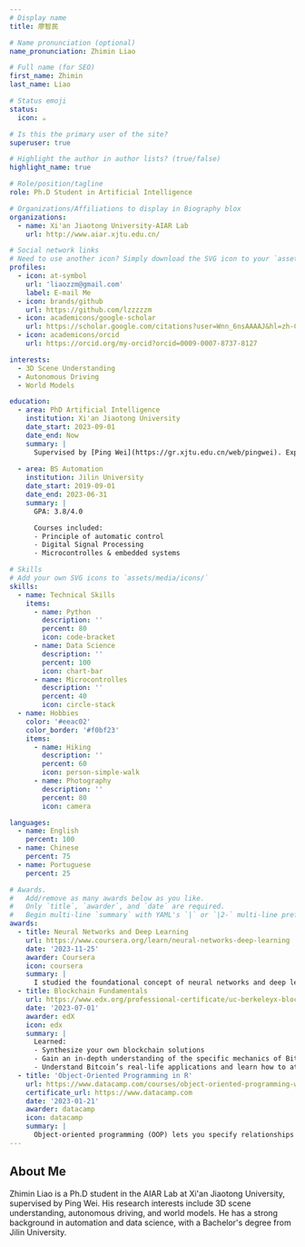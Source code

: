 ```yaml
---
# Display name
title: 廖智民

# Name pronunciation (optional)
name_pronunciation: Zhimin Liao

# Full name (for SEO)
first_name: Zhimin
last_name: Liao

# Status emoji
status:
  icon: ☕️

# Is this the primary user of the site?
superuser: true

# Highlight the author in author lists? (true/false)
highlight_name: true

# Role/position/tagline
role: Ph.D Student in Artificial Intelligence

# Organizations/Affiliations to display in Biography blox
organizations:
  - name: Xi'an Jiaotong University-AIAR Lab
    url: http://www.aiar.xjtu.edu.cn/

# Social network links
# Need to use another icon? Simply download the SVG icon to your `assets/media/icons/` folder.
profiles:
  - icon: at-symbol
    url: 'liaozzm@gmail.com'
    label: E-mail Me
  - icon: brands/github
    url: https://github.com/lzzzzzm
  - icon: academicons/google-scholar
    url: https://scholar.google.com/citations?user=Wnn_6nsAAAAJ&hl=zh-CN
  - icon: academicons/orcid
    url: https://orcid.org/my-orcid?orcid=0009-0007-8737-8127

interests:
  - 3D Scene Understanding
  - Autonomous Driving
  - World Models 

education:
  - area: PhD Artificial Intelligence
    institution: Xi'an Jiaotong University
    date_start: 2023-09-01
    date_end: Now
    summary: |
      Supervised by [Ping Wei](https://gr.xjtu.edu.cn/web/pingwei). Exploring world model in embodied area.
      
  - area: BS Automation
    institution: Jilin University
    date_start: 2019-09-01
    date_end: 2023-06-31
    summary: |
      GPA: 3.8/4.0

      Courses included:
      - Principle of automatic control
      - Digital Signal Processing
      - Microcontrolles & embedded systems

# Skills
# Add your own SVG icons to `assets/media/icons/`
skills:
  - name: Technical Skills
    items:
      - name: Python
        description: ''
        percent: 80
        icon: code-bracket
      - name: Data Science
        description: ''
        percent: 100
        icon: chart-bar
      - name: Microcontrolles
        description: ''
        percent: 40
        icon: circle-stack
  - name: Hobbies
    color: '#eeac02'
    color_border: '#f0bf23'
    items:
      - name: Hiking
        description: ''
        percent: 60
        icon: person-simple-walk
      - name: Photography
        description: ''
        percent: 80
        icon: camera

languages:
  - name: English
    percent: 100
  - name: Chinese
    percent: 75
  - name: Portuguese
    percent: 25

# Awards.
#   Add/remove as many awards below as you like.
#   Only `title`, `awarder`, and `date` are required.
#   Begin multi-line `summary` with YAML's `|` or `|2-` multi-line prefix and indent 2 spaces below.
awards:
  - title: Neural Networks and Deep Learning
    url: https://www.coursera.org/learn/neural-networks-deep-learning
    date: '2023-11-25'
    awarder: Coursera
    icon: coursera
    summary: |
      I studied the foundational concept of neural networks and deep learning. By the end, I was familiar with the significant technological trends driving the rise of deep learning; build, train, and apply fully connected deep neural networks; implement efficient (vectorized) neural networks; identify key parameters in a neural network’s architecture; and apply deep learning to your own applications.
  - title: Blockchain Fundamentals
    url: https://www.edx.org/professional-certificate/uc-berkeleyx-blockchain-fundamentals
    date: '2023-07-01'
    awarder: edX
    icon: edx
    summary: |
      Learned:
      - Synthesize your own blockchain solutions
      - Gain an in-depth understanding of the specific mechanics of Bitcoin
      - Understand Bitcoin’s real-life applications and learn how to attack and destroy Bitcoin, Ethereum, smart contracts and Dapps, and alternatives to Bitcoin’s Proof-of-Work consensus algorithm
  - title: 'Object-Oriented Programming in R'
    url: https://www.datacamp.com/courses/object-oriented-programming-with-s3-and-r6-in-r
    certificate_url: https://www.datacamp.com
    date: '2023-01-21'
    awarder: datacamp
    icon: datacamp
    summary: |
      Object-oriented programming (OOP) lets you specify relationships between functions and the objects that they can act on, helping you manage complexity in your code. This is an intermediate level course, providing an introduction to OOP, using the S3 and R6 systems. S3 is a great day-to-day R programming tool that simplifies some of the functions that you write. R6 is especially useful for industry-specific analyses, working with web APIs, and building GUIs.
---
```


## About Me

Zhimin Liao is a Ph.D student in the AIAR Lab at Xi'an Jiaotong University, supervised by Ping Wei. His research interests include 3D scene understanding, autonomous driving, and world models. He has a strong background in automation and data science, with a Bachelor's degree from Jilin University.